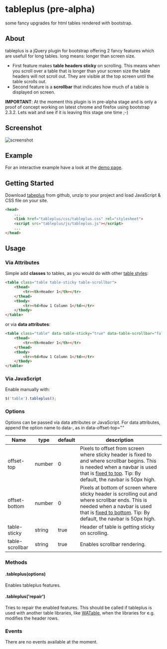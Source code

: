# tableplus (pre-alpha)
some fancy upgrades for html tables rendered with bootstrap.

## About
tableplus is a jQuery plugin for bootstrap offering 2 fancy features which are usefull for long tables. long means: longer than screen size.
+ First feature makes **table headers sticky** on scrolling. This means when you scroll over a table that is longer than your screen size the table headers will not scroll out. They are visible at the top screen until the table scrolls out.
+ Second feature is a **scrollbar** that indicates how much of a table is displayed on screen.

**IMPORTANT**:
At the moment this plugin is in pre-alpha stage and is only a proof of concept working on latest chrome and firefox using bootstrap 2.3.2. Lets wait and see if it is leaving this stage one time ;-)

## Screenshot
![screenshot](todo:screenshot.png)

## Example
For an interactive example have a look at the [demo page](http://htmlpreview.github.io/?https://github.com/ribbon10/tableplus/master/doc/index.html).

## Getting Started
Download [tabeplus](https://github.com/ribbon10/tableplus/archive/master.zip) from github, unzip to your project and load JavaScript & CSS file on your site.
```html
<head>
    ...
    <link href="tableplus/css/tableplus.css" rel="stylesheet">
    <script src="tableplus/js/tableplus.js"></script>
    ...
</head>
```

## Usage

### Via Attributes
Simple add **classes** to tables, as you would do with other [table styles](http://getbootstrap.com/css/#tables):
```html
<table class="table table-sticky table-scrollbar">
	<thead>
		<tr><th>Header 1</th></tr>
	</thead>
	<tbody>
		<tr><td>Row 1 Column 1</td></tr>
	</tbody>
</table>
```
or via **data attributes**:
```html
<table class="table" data-table-sticky="true" data-table-scrollbar="false" >
    <thead>
        <tr><th>Header 1</th></tr>
    </thead>
    <tbody>
        <tr><td>Row 1 Column 1</td></tr>
    </tbody>
</table>
```

### Via JavaScript
Enable manually with:
```javascript
$('table').tableplus();
```

### Options
Options can be passed via data attributes or JavaScript. For data attributes, append the option name to data-, as in data-offset-top=""

Name            | type   | default | description
--------------- | ------ | ------- | -----------
offset-top      | number | 0       | Pixels to offset from screen where sticky header is fixed to and where scrollbar begins. This is needed when a navbar is used that is [fixed to top](http://getbootstrap.com/components/#navbar-fixed-top). Tip: By default, the navbar is 50px high.
offset-bottom   | number | 0       | Pixels at bottom of screen where sticky header is scrolling out and where scrollbar ends. This is needed when a navbar is used that is [fixed to bottom](http://getbootstrap.com/components/#navbar-fixed-bottom). Tip: By default, the navbar is 50px high.
table-sticky    | string | true    | Header of table is getting sticky on scrolling.
table-scrollbar | string | true    | Enables scrollbar rendering.

### Methods
#### .tableplus(options)
Enables tableplus features.
#### .tableplus('repair')
Tries to repair the enabled features. This should be called if tableplus is used with another table libraries, like [WATable](https://github.com/wootapa/watable), when the libraries for e.g. modifies the header rows.

### Events
There are no events available at the moment.
